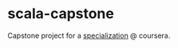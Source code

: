 # scala-capstone
Capstone project for a [specialization](https://www.coursera.org/specializations/scala) @ coursera.
